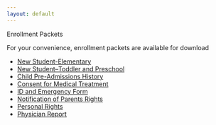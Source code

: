 ```yaml
---
layout: default
---
```


Enrollment Packets

For your convenience, enrollment packets are available for download

- [New Student-Elementary](https://github.com/pillarsacademy/pillarsacademy.github.io/files/635/Enrollment.Packet.Elementary.15-16.docx)
- [New Student–Toddler and Preschool](https://github.com/pillarsacademy/pillarsacademy.github.io/files/634/Enrollment.Packet.Tod-PreK.15-16.docx)
- [Child Pre-Admissions History](/images/stories/documents/childpreadminhistory.pdf)
- [Consent for Medical Treatment](/images/stories/documents/consentformedtreatment.pdf)
- [ID and Emergency Form](/images/stories/documents/idandemergencyform.pdf)
- [Notification of Parents Rights](/images/stories/documents/notificationofparentsrights.pdf)
- [Personal Rights](/images/stories/documents/personalrights.pdf)
- [Physician Report](/images/stories/documents/physicianreport.pdf)

